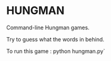 HUNGMAN
========

Command-line Hungman games.

Try to guess what the words in behind.

To run this game : python hungman.py`
